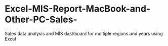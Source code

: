 # Excel-MIS-Report-MacBook-and-Other-PC-Sales-
Sales data analysis and MIS dashboard for multiple regions and years using Excel
